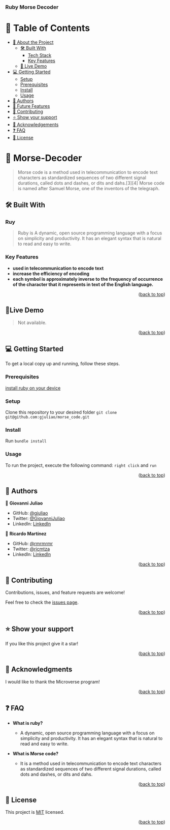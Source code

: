   <h3><b>Ruby Morse Decoder</b></h3>


# 📗 Table of Contents

- [📖 About the Project](#about-project)
  - [🛠 Built With](#built-with)
    - [Tech Stack](#tech-stack)
    - [Key Features](#key-features)
  - [🚀 Live Demo](#live-demo)
- [💻 Getting Started](#getting-started)
  - [Setup](#setup)
  - [Prerequisites](#prerequisites)
  - [Install](#install)
  - [Usage](#usage)
- [👥 Authors](#authors)
- [🔭 Future Features](#future-features)
- [🤝 Contributing](#contributing)
- [⭐️ Show your support](#support)
- [🙏 Acknowledgements](#acknowledgements)
- [❓ FAQ](#faq)
- [📝 License](#license)


# 📖 Morse-Decoder <a name="about-project"></a>

> Morse code is a method used in telecommunication to encode text characters as standardized sequences of two different signal durations, 
  called dots and dashes, or dits and dahs.[3][4] Morse code is named after Samuel Morse, one of the inventors of the telegraph.

## 🛠 Built With <a name="built-with"></a>

### Ruy <a name="Ruby"></a>

> Ruby is A dynamic, open source programming language with a focus on simplicity and productivity. 
It has an elegant syntax that is natural to read and easy to write.

### Key Features <a name="key-features"></a>


- **used in telecommunication to encode text**
- **increase the efficiency of encoding**
- **each symbol is approximately inverse to the frequency of occurrence of the character that it represents in text of the English language.**

<p align="right">(<a href="#readme-top">back to top</a>)</p>


## 🚀Live Demo <a name="live-demo"></a>

>Not available.

<p align="right">(<a href="#readme-top">back to top</a>)</p>


## 💻 Getting Started <a name="getting-started"></a>

To get a local copy up and running, follow these steps.

### Prerequisites

 [install ruby on your device](https://www.ruby-lang.org/en/documentation/installation/)

### Setup

Clone this repository to your desired folder
 `git clone git@github.com:gjuliao/morse_code.git`


### Install

Run `bundle install`


### Usage

To run the project, execute the following command:
`right click` and `run`

<p align="right">(<a href="#readme-top">back to top</a>)</p>


## 👥 Authors <a name="authors"></a>

👤 **Giovanni Juliao**

- GitHub: [@gjuliao](https://github.com/gjuliao)
- Twitter: [@GiovanniJuliao](https://twitter.com/GiovanniJuliao)
- LinkedIn: [LinkedIn](https://www.linkedin.com/in/giovanni-juliao/)

👤 **Ricardo Martínez**

- GitHub: [@rmrmrmr](https://github.com/rmrmrmr)
- Twitter: [@ricmtza](https://twitter.com/ricmtza)
- LinkedIn: [LinkedIn](www.linkedin.com/in/ricardo-mag)

<p align="right">(<a href="#readme-top">back to top</a>)</p>

<!-- CONTRIBUTING -->

## 🤝 Contributing <a name="contributing"></a>

Contributions, issues, and feature requests are welcome!

Feel free to check the [issues page](https://github.com/d4nQw3rty/Morse-Decoder/issues).

<p align="right">(<a href="#readme-top">back to top</a>)</p>

<!-- SUPPORT -->

## ⭐️ Show your support <a name="support"></a>


If you like this project give it a star!

<p align="right">(<a href="#readme-top">back to top</a>)</p>


## 🙏 Acknowledgments <a name="acknowledgements"></a>


I would like to thank the Microverse program!

<p align="right">(<a href="#readme-top">back to top</a>)</p>

<!-- FAQ (optional) -->

## ❓ FAQ <a name="faq"></a>


- **What is ruby?**

  - A dynamic, open source programming language with a focus on simplicity and productivity. It has an elegant syntax that is natural to read and easy to write.

- **What is Morse code?**

  - It is a method used in telecommunication to encode text characters as standardized sequences of two different signal durations, called dots and dashes, or dits and dahs.

<p align="right">(<a href="#readme-top">back to top</a>)</p>

<!-- LICENSE -->

## 📝 License <a name="license"></a>

This project is [MIT](./license) licensed.

<p align="right">(<a href="#readme-top">back to top</a>)</p>